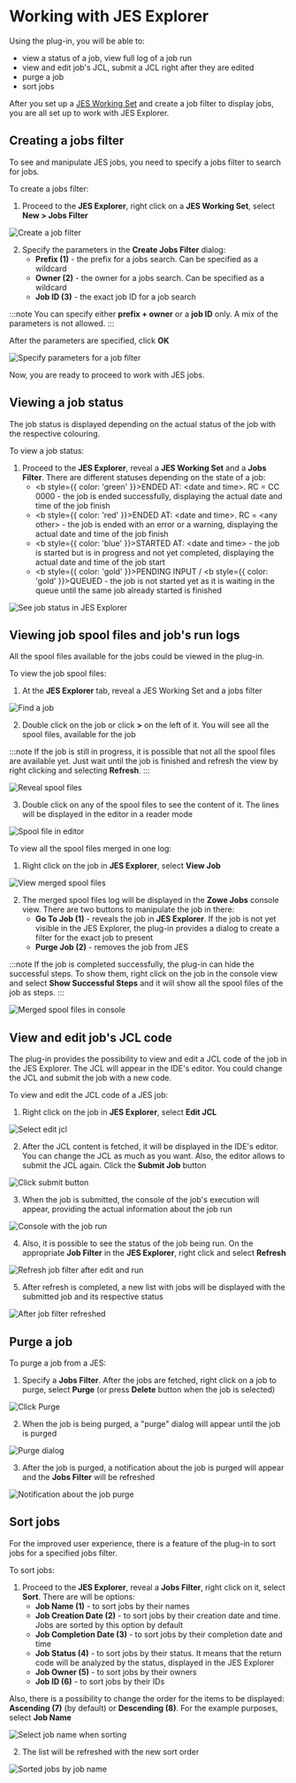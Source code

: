 # Working with JES Explorer

Using the plug-in, you will be able to:
- view a status of a job, view full log of a job run
- view and edit job's JCL, submit a JCL right after they are edited
- purge a job
- sort jobs

After you set up a [JES Working Set](./intellij-working-sets.md#jes-working-set) and create a job filter to display jobs, you are all set up to work with JES Explorer.

## Creating a jobs filter

To see and manipulate JES jobs, you need to specify a jobs filter to search for jobs.

To create a jobs filter:
1. Proceed to the **JES Explorer**, right click on a **JES Working Set**, select **New > Jobs Filter**

![Create a job filter](../images/intellij/jes_purge_job_create_filter.png)

2. Specify the parameters in the **Create Jobs Filter** dialog:
    - **Prefix (1)** - the prefix for a jobs search. Can be specified as a wildcard
    - **Owner (2)** - the owner for a jobs search. Can be specified as a wildcard
    - **Job ID (3)** - the exact job ID for a job search

:::note
You can specify either **prefix + owner** or a **job ID** only. A mix of the parameters is not allowed.
:::

After the parameters are specified, click **OK**

![Specify parameters for a job filter](../images/intellij/jes_purge_job_filter_dialog.png)

Now, you are ready to proceed to work with JES jobs.

## Viewing a job status

The job status is displayed depending on the actual status of the job with the respective colouring.

To view a job status:
1. Proceed to the **JES Explorer**, reveal a **JES Working Set** and a **Jobs Filter**. There are different statuses depending on the state of a job:
    - <b style={{ color: 'green' }}>ENDED AT: \<date and time\>. RC = CC 0000</b> - the job is ended successfully, displaying the actual date and time of the job finish
    - <b style={{ color: 'red' }}>ENDED AT: \<date and time\>. RC = \<any other\></b> - the job is ended with an error or a warning, displaying the actual date and time of the job finish
    - <b style={{ color: 'blue' }}>STARTED AT: \<date and time\></b> - the job is started but is in progress and not yet completed, displaying the actual date and time of the job start
    - <b style={{ color: 'gold' }}>PENDING INPUT</b> / <b style={{ color: 'gold' }}>QUEUED</b> - the job is not started yet as it is waiting in the queue until the same job already started is finished

![See job status in JES Explorer](../images/intellij/jes_status.png)

## Viewing job spool files and job's run logs

All the spool files available for the jobs could be viewed in the plug-in.

To view the job spool files:
1. At the **JES Explorer** tab, reveal a JES Working Set and a jobs filter

![Find a job](../images/intellij/jes_spool_view.png)

2. Double click on the job or click **>** on the left of it. You will see all the spool files, available for the job

:::note
If the job is still in progress, it is possible that not all the spool files are available yet. Just wait until the job is finished and refresh the view by right clicking and selecting **Refresh**.
:::

![Reveal spool files](../images/intellij/jes_spool_view_reveal.png)

3. Double click on any of the spool files to see the content of it. The lines will be displayed in the editor in a reader mode

![Spool file in editor](../images/intellij/jes_spool_view_editor.png)

To view all the spool files merged in one log:
1. Right click on the job in **JES Explorer**, select **View Job**

![View merged spool files](../images/intellij/jes_spool_console.png)

2. The merged spool files log will be displayed in the **Zowe Jobs** console view. There are two buttons to manipulate the job in there:
    - **Go To Job (1)** - reveals the job in **JES Explorer**. If the job is not yet visible in the JES Explorer, the plug-in provides a dialog to create a filter for the exact job to present
    - **Purge Job (2)** - removes the job from JES

:::note
If the job is completed successfully, the plug-in can hide the successful steps. To show them, right click on the job in the console view and select **Show Successful Steps** and it will show all the spool files of the job as steps.
:::

![Merged spool files in console](../images/intellij/jes_spool_console_shown.png)

## View and edit job's JCL code

The plug-in provides the possibility to view and edit a JCL code of the job in the JES Explorer. The JCL will appear in the IDE's editor. You could change the JCL and submit the job with a new code.

To view and edit the JCL code of a JES job:
1. Right click on the job in **JES Explorer**, select **Edit JCL**

![Select edit jcl](../images/intellij/jes_jcl_edit.png)

2. After the JCL content is fetched, it will be displayed in the IDE's editor. You can change the JCL as much as you want. Also, the editor allows to submit the JCL again. Click the **Submit Job** button

![Click submit button](../images/intellij/jes_jcl_edit_run_button.png)

3. When the job is submitted, the console of the job's execution will appear, providing the actual information about the job run

![Console with the job run](../images/intellij/jes_jcl_edit_console.png)

4. Also, it is possible to see the status of the job being run. On the appropriate **Job Filter** in the **JES Explorer**, right click and select **Refresh**

![Refresh job filter after edit and run](../images/intellij/jes_jcl_edit_refresh.png)

5. After refresh is completed, a new list with jobs will be displayed with the submitted job and its respective status

![After job filter refreshed](../images/intellij/jes_jcl_edit_after_refresh.png)

## Purge a job

To purge a job from a JES:
1. Specify a **Jobs Filter**. After the jobs are fetched, right click on a job to purge, select **Purge** (or press **Delete** button when the job is selected)

![Click Purge](../images/intellij/jes_purge_click_purge.png)

2. When the job is being purged, a "purge" dialog will appear until the job is purged

![Purge dialog](../images/intellij/jes_purge_dialog.png)

3. After the job is purged, a notification about the job is purged will appear and the **Jobs Filter** will be refreshed

![Notification about the job purge](../images/intellij/jes_purge_success_notification.png)

## Sort jobs

For the improved user experience, there is a feature of the plug-in to sort jobs for a specified jobs filter.

To sort jobs:
1. Proceed to the **JES Explorer**, reveal a **Jobs Filter**, right click on it, select **Sort**. There are will be options:
    - **Job Name (1)** - to sort jobs by their names
    - **Job Creation Date (2)** - to sort jobs by their creation date and time. Jobs are sorted by this option by default
    - **Job Completion Date (3)** - to sort jobs by their completion date and time
    - **Job Status (4)** - to sort jobs by their status. It means that the return code will be analyzed by the status, displayed in the JES Explorer
    - **Job Owner (5)** - to sort jobs by their owners
    - **Job ID (6)** - to sort jobs by their IDs

Also, there is a possibility to change the order for the items to be displayed: **Ascending (7)** (by default) or **Descending (8)**. For the example purposes, select **Job Name**

![Select job name when sorting](../images/intellij/jes_sort.png)

2. The list will be refreshed with the new sort order

![Sorted jobs by job name](../images/intellij/jes_sort_sorted.png)
